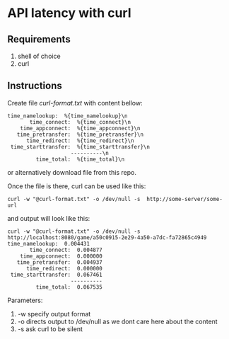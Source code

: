 # API latency with curl

## Requirements 

1. shell of choice
2. curl


## Instructions

Create file *curl-format.txt*  with content bellow:

```
time_namelookup:  %{time_namelookup}\n
       time_connect:  %{time_connect}\n
    time_appconnect:  %{time_appconnect}\n
   time_pretransfer:  %{time_pretransfer}\n
      time_redirect:  %{time_redirect}\n
 time_starttransfer:  %{time_starttransfer}\n
                    ----------\n
         time_total:  %{time_total}\n
```
or alternatively download file from this repo.

Once the file is there, curl can be used like this:

```
curl -w "@curl-format.txt" -o /dev/null -s  http://some-server/some-url
```

and output will look like this:
```
curl -w "@curl-format.txt" -o /dev/null -s  http://localhost:8080/game/a50c0915-2e29-4a50-a7dc-fa72865c4949
time_namelookup:  0.004431
       time_connect:  0.004877
    time_appconnect:  0.000000
   time_pretransfer:  0.004937
      time_redirect:  0.000000
 time_starttransfer:  0.067461
                    ----------
         time_total:  0.067535

```
Parameters:
1. -w specify output format
2. -o directs output to /dev/null as we dont care here about the content
3. -s ask curl to be silent 
